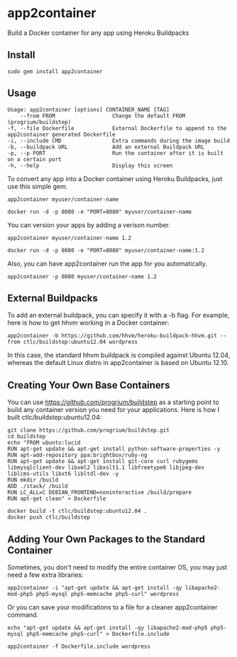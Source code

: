app2container
==========
Build a Docker container for any app using Heroku Buildpacks

Install
-------

	sudo gem install app2container

Usage
-----

	Usage: app2container [options] CONTAINER_NAME [TAG]
        --from FROM                  Change the default FROM (progrium/buildstep)
    -f, --file Dockerfile            External Dockerfile to append to the app2container generated Dockerfile
    -i, --include CMD                Extra commands during the image build
    -b, --buildpack URL              Add an external Buildpack URL
    -p, --p PORT                     Run the container after it is built on a certain port
    -h, --help                       Display this screen

To convert any app into a Docker container using Heroku Buildpacks, just use this simple gem.

	app2container myuser/container-name

	docker run -d -p 8080 -e "PORT=8080" myuser/container-name

You can version your apps by adding a verison number.

	app2container myuser/container-name 1.2

	docker run -d -p 8080 -e "PORT=8080" myuser/container-name:1.2

Also, you can have app2container run the app for you automatically.

	app2container -p 8080 myuser/container-name 1.2

External Buildpacks
-------------------

To add an external buildpack, you can specify it with a -b flag. For example, here is how to get hhvm working in a Docker container:

	app2container -b https://github.com/hhvm/heroku-buildpack-hhvm.git --from ctlc/buildstep:ubuntu12.04 wordpress

In this case, the standard hhvm buildpack is compiled against Ubuntu 12.04, whereas the default Linux distro in app2container is based on Ubuntu 12.10.

Creating Your Own Base Containers
---------------------------------

You can use https://github.com/progrium/buildstep as a starting point to build any container version you need for your applications. Here is how I built ctlc/buildstep:ubuntu12.04:

	git clone https://github.com/progrium/buildstep.git
	cd buildstep
	echo "FROM ubuntu:lucid
	RUN apt-get update && apt-get install python-software-properties -y
	RUN apt-add-repository ppa:brightbox/ruby-ng
	RUN apt-get update && apt-get install git-core curl rubygems libmysqlclient-dev libxml2 libxslt1.1 libfreetype6 libjpeg-dev liblcms-utils libxt6 libltdl-dev -y
	RUN mkdir /build
	ADD ./stack/ /build
	RUN LC_ALL=C DEBIAN_FRONTEND=noninteractive /build/prepare
	RUN apt-get clean" > Dockerfile

	docker build -t ctlc/buildstep:ubuntu12.04 .
	docker push ctlc/buildstep

Adding Your Own Packages to the Standard Container
--------------------------------------------------

Sometimes, you don't need to modify the entire container OS, you may just need a few extra libraries:

	app2container -i "apt-get update && apt-get install -qy libapache2-mod-php5 php5-mysql php5-memcache php5-curl" wordpress

Or you can save your modifications to a file for a cleaner app2container command.

	echo "apt-get update && apt-get install -qy libapache2-mod-php5 php5-mysql php5-memcache php5-curl" > Dockerfile.include

	app2container -f Dockerfile.include wordpress


